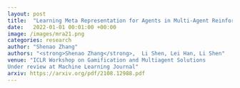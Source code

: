 ```yaml
---
layout: post
title:  "Learning Meta Representation for Agents in Multi-Agent Reinforcement Learning"
date:   2022-01-01 00:01:00 +00:00
image: /images/mra21.png
categories: research
author: "Shenao Zhang"
authors: "<strong>Shenao Zhang</strong>,  Li Shen, Lei Han, Li Shen"
venue: "ICLR Workshop on Gamification and Multiagent Solutions  
Under review at Machine Learning Journal"
arxiv: https://arxiv.org/pdf/2108.12988.pdf
---
```

